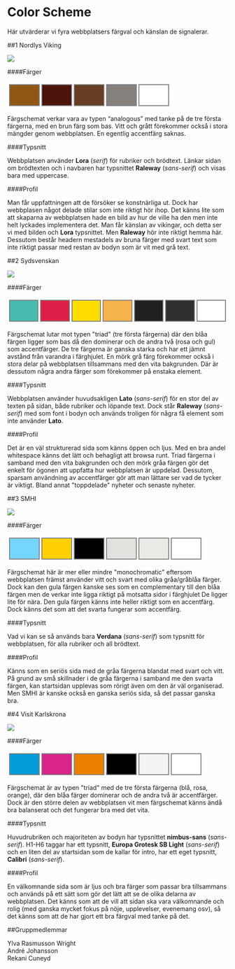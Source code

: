 Color Scheme
===============================

Här utvärderar vi fyra webbplatsers färgval och känslan de signalerar.

##1 Nordlys Viking

<img src="img/nordlys.jpg">

####Färger

<table style="border-spacing: 4px; border-collapse: separate">
<tr>
<td style="height: 50px; width: 50px; background-color: #905714; border: 2px solid gray;">
<td style="height: 50px; width: 50px; background-color: #4B130A; border: 2px solid gray;">
<td style="height: 50px; width: 50px; background-color: #673D24; border: 2px solid gray;">
<td style="height: 50px; width: 50px; background-color: #86817D; border: 2px solid gray;">
<td style="height: 50px; width: 50px; background-color: #FFFFFF; border: 2px solid gray;">
</tr>
</table>

Färgschemat verkar vara av typen “analogous” med tanke på de tre första färgerna, med en brun färg som bas. Vitt och grått förekommer också i stora mängder genom webbplatsen. En
egentlig accentfärg saknas.

####Typsnitt

Webbplatsen använder **Lora** (*serif*) för rubriker och brödtext. Länkar
sidan om brödtexten och i navbaren har typsnittet **Raleway** (*sans-serif*)
och visas bara med uppercase.

####Profil

Man får uppfattningen att de försöker se konstnärliga ut. Dock har webbplasen
något delade stilar som inte riktigt hör ihop. Det känns lite som att skaparna
av webbplatsen hade en bild av hur de ville ha den men inte helt lyckades
implementera det. Man får känslan av vikingar, och detta ser vi med bilden och
**Lora** typsnittet. Men **Raleway** hör inte riktigt hemma här. Dessutom
består headern mestadels av bruna färger med svart text som inte riktigt passar
med restan av bodyn som är vit med grå text.


##2 Sydsvenskan

<img src="img/sydsvenskan.jpg">

####Färger

<table style="border-spacing: 4px; border-collapse: separate">
<tr>
<td style="height: 50px; width: 50px; background-color: #47BBAE; border: 2px solid gray;">
<td style="height: 50px; width: 50px; background-color: #DC1F47; border: 2px solid gray;">
<td style="height: 50px; width: 50px; background-color: #FFDC00; border: 2px solid gray;">
<td style="height: 50px; width: 50px; background-color: #F4B44E; border: 2px solid gray;">
<td style="height: 50px; width: 50px; background-color: #202020; border: 2px solid gray;">
<td style="height: 50px; width: 50px; background-color: #303030; border: 2px solid gray;">
<td style="height: 50px; width: 50px; background-color: #FFFFFF; border: 2px solid gray;">
</tr>
</table>

Färgschemat lutar mot typen "triad" (tre första färgerna) där den blåa färgen
ligger som bas då den dominerar och de andra två (rosa och gul) som accentfärger.
De tre färgerna är ganska starka och har ett jämnt avstånd från varandra i färghjulet.
En mörk grå färg förekommer också i stora delar på webbplatsen tillsammans med
den vita bakgrunden. Där är dessutom några andra färger som förekommer på
enstaka element.

####Typsnitt

Webbplatsen använder huvudsakligen **Lato** (*sans-serif*) för en stor del av
texten på sidan, både rubriker och löpande text. Dock står **Raleway** (*sans-serif*)
med som font i bodyn och används troligen för några få element som inte använder
**Lato**.

####Profil

Det är en väl strukturerad sida som känns öppen och ljus. Med en bra andel whitespace
känns det lätt och behagligt att browsa runt. Triad färgerna i samband med
den vita bakgrunden och den mörk gråa färgen gör det enkelt för ögonen att
uppfatta hur webbplatsen är uppdelad. Dessutom, sparsam användning av accentfärger
gör att man lättare ser vad de tycker är viktigt. Bland annat "toppdelade" nyheter och
senaste nyheter.


##3 SMHI

<img src="img/smhi.jpg">

####Färger

<table style="border-spacing: 4px; border-collapse: separate">
<tr>
<td style="height: 50px; width: 50px; background-color: #76D5FF; border: 2px solid gray;">
<td style="height: 50px; width: 50px; background-color: #FFD002; border: 2px solid gray;">
<td style="height: 50px; width: 50px; background-color: #000000; border: 2px solid gray;">
<td style="height: 50px; width: 50px; background-color: #E2E1DD; border: 2px solid gray;">
<td style="height: 50px; width: 50px; background-color: #EBEAE6; border: 2px solid gray;">
<td style="height: 50px; width: 50px; background-color: #FFFFFF; border: 2px solid gray;">
</tr>
</table>

Färgschemat här är mer eller mindre "monochromatic" eftersom webbplatsen främst använder vitt och svart med olika gråa/gråblåa färger. Dock kan den gula färgen
kanske ses som en complementary till den blåa färgen men de verkar inte ligga
riktigt på motsatta sidor i färghjulet De ligger lite för nära. Den gula färgen
känns inte heller riktigt som en accentfärg. Dock känns det som att det svarta fungerar som
accentfärg.

####Typsnitt

Vad vi kan se så används bara **Verdana** (*sans-serif*) som typsnitt för webbplatsen,
för alla rubriker och all brödtext.

####Profil

Känns som en seriös sida med de gråa färgerna blandat med svart och vitt. På grund
av små skillnader i de gråa färgerna i samband me den svarta färgen, kan
startsidan upplevas som rörigt även om den är väl organiserad. Men SMHI är kanske
också en ganska seriös sida, så det passar ganska bra.


##4 Visit Karlskrona

<img src="img/visitk.jpg">

####Färger

<table style="border-spacing: 4px; border-collapse: separate">
<tr>
<td style="height: 50px; width: 50px; background-color: #049BDA; border: 2px solid gray;">
<td style="height: 50px; width: 50px; background-color: #D9248C; border: 2px solid gray;">
<td style="height: 50px; width: 50px; background-color: #EB7F00; border: 2px solid gray;">
<td style="height: 50px; width: 50px; background-color: #000000; border: 2px solid gray;">
<td style="height: 50px; width: 50px; background-color: #F3F3F3; border: 2px solid gray;">
<td style="height: 50px; width: 50px; background-color: #FFFFFF; border: 2px solid gray;">
</tr>
</table>

Färgschemat är av typen "triad" med de tre första färgerna (blå, rosa, orange), där
den blåa färger dominerar och de andra två är accentfärger. Dock är den större
delen av webbplatsen vit men färgschemat känns ändå bra balanserat och det
fungerar bra med det vita.

####Typsnitt

Huvudrubriken och majoriteten av bodyn har typsnittet **nimbus-sans** (*sans-serif*).
H1-H6 taggar har ett typsnitt, **Europa Grotesk SB Light** (*sans-serif*) och en
liten del av startsidan som de kallar för intro, har ett eget typsnitt, **Calibri**
(*sans-serif*).

####Profil

En välkomnande sida som är ljus och bra färger som passar bra tillsammans och används på
ett sätt som gör det lätt att se de olika delarna av webbplatsen. Det känns som att
de vill att sidan ska vara välkomnande och rolig (med ganska mycket fokus på nöje,
upplevelser, evenemang osv), så det känns som att de har gjort ett bra färgval
med tanke på det.


##Gruppmedlemmar

Ylva Rasmusson Wright<br>
André Johansson<br>
Rekani Cuneyd
